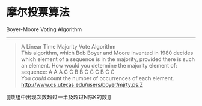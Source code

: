 # 摩尔投票算法 
Boyer-Moore Voting Algorithm

---

>A Linear Time Majority Vote Algorithm  
This algorithm, which Bob Boyer and Moore invented in 1980 decides which element of a sequence is in the majority, provided there is such an element. How would you determine the majority element of:   
sequence:  A A A C C B B C C C B C C    
You _could_ count the number of occurrences of each element.   
http://www.cs.utexas.edu/users/boyer/mjrty.ps.Z  


[[数组中出现次数超过一半及超过N除K的数]]   

